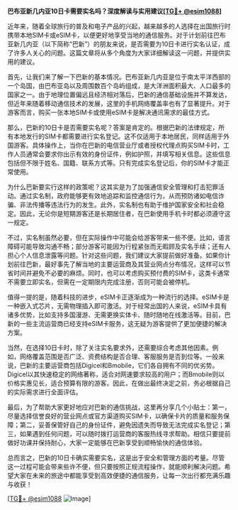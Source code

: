 **巴布亚新几内亚10日卡需要实名吗？深度解读与实用建议[[TG💪+ @esim1088](https://t.me/s/esim1088)]**

近年来，随着全球旅行的普及和电子产品的兴起，越来越多的人选择在出国旅行时携带本地SIM卡或eSIM卡，以便更好地享受当地的通信服务。对于计划前往巴布亚新几内亚（以下简称“巴新”）的朋友来说，是否需要为10日卡进行实名认证，成了许多人关心的问题。这篇文章将从多个角度为大家详细解读这一问题，并提供实用的建议。

首先，让我们来了解一下巴新的基本情况。巴布亚新几内亚是位于南太平洋西部的一个岛国，由巴布亚岛以及周围数百个岛屿组成，是大洋洲面积最大、人口最多的国家之一。由于地理位置偏远且经济相对落后，巴新的通信基础设施并不算发达，但近年来随着移动通信技术的发展，这里的手机网络覆盖率也有了显著提升。对于游客而言，购买一张本地SIM卡或使用eSIM卡是解决通讯需求的最佳方式。

那么，巴新的10日卡是否需要实名呢？答案是肯定的。根据巴新的法律规定，所有本地发行的SIM卡都需要进行实名登记。这不仅适用于本地居民，同样适用于外国游客。具体操作上，当你在巴新的电信营业厅或者授权代理点购买SIM卡时，工作人员通常会要求你出示有效的身份证件，例如护照，并填写相关信息。这些信息包括但不限于姓名、国籍、联系方式等。只有完成实名登记后，你的SIM卡才能正常使用。

为什么巴新要实行这样的政策呢？这其实是为了加强通信安全管理和打击犯罪活动。通过实名制，政府能够更有效地追踪和监控通信行为，从而预防诸如电信诈骗、非法传播等违法行为的发生。此外，实名制也有助于维护国家安全和社会稳定。因此，无论你是短期游客还是长期居住者，在巴新使用手机卡时都必须遵守这一规定。

不过，实名制虽然必要，但在实际操作中可能会给游客带来一些不便。比如，语言障碍可能导致沟通不畅；部分游客可能因为行程紧张而无暇顾及实名手续；还有人担心个人信息泄露等问题。针对这些问题，我们建议大家提前做好准备。如果你计划前往巴新，最好事先了解当地的主要运营商及其营业网点分布情况，这样可以节省时间并避免不必要的麻烦。同时，也可以考虑购买预付费的SIM卡，这类卡通常不需要立即实名，但需在一定期限内完成注册，否则可能会被停机。

值得一提的是，随着科技的进步，eSIM卡正逐渐成为一种流行的选择。eSIM卡是一种嵌入式芯片，无需物理插入即可激活。对于经常出国的人来说，eSIM卡具有诸多优势，比如支持多国漫游、无需更换实体卡、随时随地在线激活等。目前，巴新的一些主流运营商已经支持eSIM卡服务，这无疑为游客提供了更加便捷的解决方案。

当然，在选择10日卡时，除了关注实名要求外，还需要综合考虑其他因素。例如，网络覆盖范围是否广泛、资费结构是否合理、客服服务是否到位等。一般来说，巴新的主要运营商包括Digicel和Bmobile，它们各自拥有不同的优劣势。Digicel以其快速稳定的网络著称，适合对网速要求较高的用户；而Bmobile则以价格实惠见长，适合预算有限的游客。因此，在做出最终决定之前，务必根据自己的实际需求进行全面评估。

最后，为了帮助大家更好地应对巴新的通信挑战，这里再分享几个小贴士：第一，尽量选择信誉良好的营业网点或官方渠道购买SIM卡，以确保卡片的质量和服务保障；第二，妥善保管好自己的身份证件，避免因遗失而导致无法完成实名登记；第三，如果遇到任何问题，可以随时拨打运营商的客服热线寻求帮助。相信只要提前做好功课并保持耐心，大家一定能够在巴新享受到顺畅愉快的通信体验。

总而言之，巴新的10日卡确实需要实名，这是出于安全和管理方面的考量。尽管这一过程可能会带来些许不便，但只要按照正规流程操作，就能顺利解决问题。希望大家在未来的旅途中都能享受到高效便捷的通信服务，让每一次出行都充满乐趣与收获！

[[TG💪+ @esim1088](https://t.me/s/esim1088) ![Image](https://i.postimg.cc/4NQfJmqS/Snipaste-2025-05-13-00-14-12.png)]
